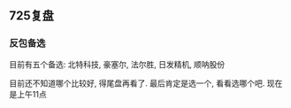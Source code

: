## 725复盘

### 反包备选

目前有五个备选: 北特科技, 豪塞尔, 法尔胜, 日发精机, 顺呐股份  

目前还不知道哪个比较好, 得尾盘再看了. 最后肯定是选一个, 看看选哪个吧. 现在是上午11点
